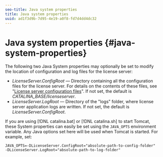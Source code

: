 ```yaml
---
seo-title: Java system properties
title: Java system properties
uuid: ad1f3d9b-7d95-4e19-a0f8-fd7d4dd4dc32
---
```


# Java system properties {#java-system-properties}

The following two Java System properties may optionally be set to modify the location of configuration and log files for the license server:

* *LicenseServer.ConfigRoot* — Directory containing all the configuration files for the license server. For details on the contents of these files, see "[License server configuration files](../../aaxs-protected-streaming/aaxs-license-server-config-files/aaxs-configuration-directory-structure.md)". If not set, the default is *CATALINA_BASE/licenseserver*. 
* *LicenseServer.LogRoot* — Directory of the "logs" folder, where license server application logs are written. If not set, the default is *LicenseServer.ConfigRoot*.

If you are using [!DNL catalina.bat] or [!DNL catalina.sh] to start Tomcat, these System properties can easily be set using the `JAVA_OPTS` environment variable. Any Java options set here will be used when Tomcat is started. For example, set:

```
JAVA_OPTS=-DLicenseServer.ConfigRoot="absolute-path-to-config-folder" -DLicenseServer.LogRoot="absolute-path-to-log-folder"
```

